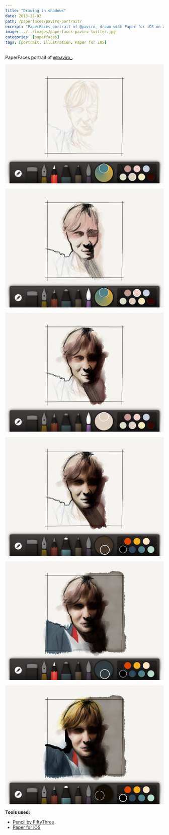 ```yaml
---
title: "Drawing in shadows"
date: 2013-12-02
path: /paperfaces/paviro-portrait/
excerpt: "PaperFaces portrait of @paviro_ drawn with Paper for iOS on an iPad."
image: ../../images/paperfaces-paviro-twitter.jpg
categories: [paperfaces]
tags: [portrait, illustration, Paper for iOS]
---
```


PaperFaces portrait of [@paviro_](https://twitter.com/paviro_).

![Work in progress screenshot](../../images/paperfaces-paviro-process-1-lg.jpg)

![Work in progress screenshot](../../images/paperfaces-paviro-process-2-lg.jpg)

![Work in progress screenshot](../../images/paperfaces-paviro-process-3-lg.jpg)

![Work in progress screenshot](../../images/paperfaces-paviro-process-4-lg.jpg)

![Work in progress screenshot](../../images/paperfaces-paviro-process-5-lg.jpg)

![Work in progress screenshot](../../images/paperfaces-paviro-process-6-lg.jpg)

**Tools used:**

- [Pencil by FiftyThree](https://www.amazon.com/FiftyThree-Digital-Stylus-Pencil-iPhone/dp/B01JJBUYR4/ref=as_li_ss_tl?keywords=pencil+53&qid=1550586265&s=gateway&sr=8-3&linkCode=ll1&tag=mademist-20&linkId=0134793cb840affff60f2e45a7f64678&language=en_US)
- [Paper for iOS](https://paper.bywetransfer.com/)
